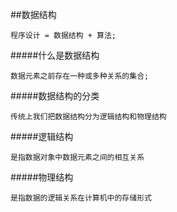##数据结构

    程序设计 = 数据结构 + 算法;

#####什么是数据结构

    数据元素之前存在一种或多种关系的集合;

#####数据结构的分类

    传统上我们把数据结构分为逻辑结构和物理结构

#####逻辑结构

    是指数据对象中数据元素之间的相互关系

#####物理结构

    是指数据的逻辑关系在计算机中的存储形式



    


